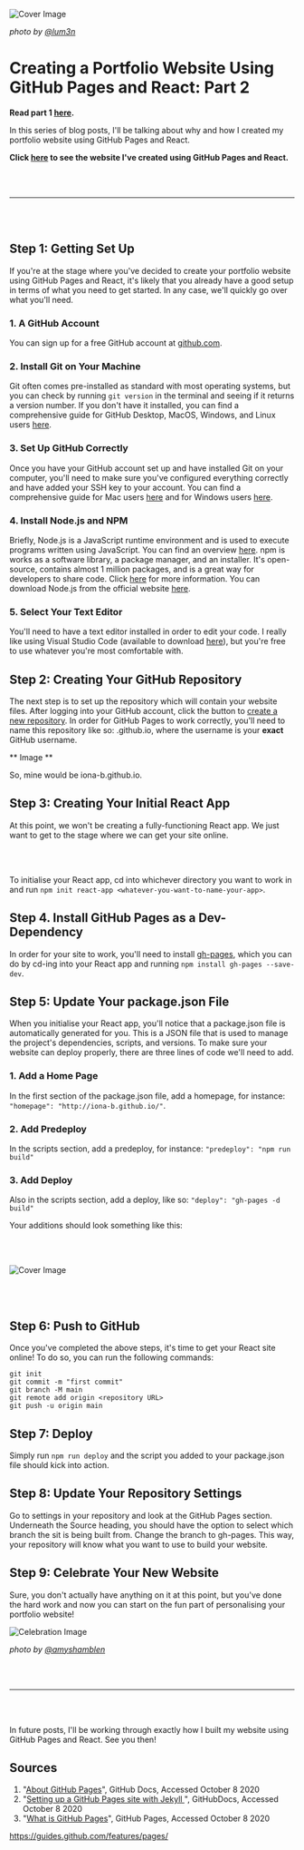 ![Cover Image](./cover-image.jpg)

*photo by [@lum3n](https://unsplash.com/@lum3n)*

# Creating a Portfolio Website Using GitHub Pages and React: Part 2

**Read part 1 [here](https://dev.to/ionabrabender/creating-a-portfolio-website-using-github-pages-and-react-part-1-1mm4).**

In this series of blog posts, I'll be talking about why and how I created my portfolio website using GitHub Pages and React.

**Click [here](ionabrabender.com) to see the website I've created using GitHub Pages and React.**

<br></br>
***
<br></br>

## Step 1: Getting Set Up

If you're at the stage where you've decided to create your portfolio website using GitHub Pages and React, it's likely that you already have a good setup in terms of what you need to get started. In any case, we'll quickly go over what you'll need.

### 1. A GitHub Account
You can sign up for a free GitHub account at [github.com](https://github.com/).

### 2. Install Git on Your Machine
Git often comes pre-installed as standard with most operating systems, but you can check by running ```git version``` in the terminal and seeing if it returns a version number. If you don't have it installed, you can find a comprehensive guide for GitHub Desktop, MacOS, Windows, and Linux users [here](https://github.com/git-guides/install-git).

### 3. Set Up GitHub Correctly
Once you have your GitHub account set up and have installed Git on your computer, you'll need to make sure you've configured everything correctly and have added your SSH key to your account. You can find a comprehensive guide for Mac users [here](http://burnedpixel.com/blog/setting-up-git-and-github-on-your-mac/) and for Windows users [here](https://medium.com/@aklson_DS/how-to-properly-setup-your-github-repository-mac-version-3a8047b899e5).

### 4. Install Node.js and NPM
Briefly, Node.js is a JavaScript runtime environment and is used to execute programs written using JavaScript. You can find an overview [here](https://www.freecodecamp.org/news/what-exactly-is-node-js-ae36e97449f5/). npm is works as a software library, a package manager, and an installer. It's open-source, contains almost 1 million packages, and is a great way for developers to share code. Click [here](https://www.w3schools.com/whatis/whatis_npm.asp) for more information. You can download Node.js from the official website [here](https://nodejs.org/en/).

### 5. Select Your Text Editor
You'll need to have a text editor installed in order to edit your code. I really like using Visual Studio Code (available to download [here](https://code.visualstudio.com/)), but you're free to use whatever you're most comfortable with.

## Step 2: Creating Your GitHub Repository
The next step is to set up the repository which will contain your website files. After logging into your GitHub account, click the button to [create a new repository](https://github.com/new). In order for GitHub Pages to work correctly, you'll need to name this repository like so: <username>.github.io, where the username is your **exact** GitHub username.

** Image **

So, mine would be iona-b.github.io.

## Step 3: Creating Your Initial React App
At this point, we won't be creating a fully-functioning React app. We just want to get to the stage where we can get your site online.

<br></br>

To initialise your React app, cd into whichever directory you want to work in and run ```npm init react-app <whatever-you-want-to-name-your-app>```. 

## Step 4. Install GitHub Pages as a Dev-Dependency

In order for your site to work, you'll need to install [gh-pages](https://www.npmjs.com/package/gh-pages), which you can do by cd-ing into your React app and running ```npm install gh-pages --save-dev```.

## Step 5: Update Your package.json File
When you initialise your React app, you'll notice that a package.json file is automatically generated for you. This is a JSON file that is used to manage the project's dependencies, scripts, and versions. To make sure your website can deploy properly, there are three lines of code we'll need to add.

### 1. Add a Home Page
In the first section of the package.json file, add a homepage, for instance: ```"homepage": "http://iona-b.github.io/"```.

### 2. Add Predeploy
In the scripts section, add a predeploy, for instance: ```"predeploy": "npm run build"```

### 3. Add Deploy
Also in the scripts section, add a deploy, like so: ```"deploy": "gh-pages -d build"```

Your additions should look something like this:

<br></br>

![Cover Image](./package-json.png)

<br></br>

## Step 6: Push to GitHub

Once you've completed the above steps, it's time to get your React site online! To do so, you can run the following commands:

```
git init
git commit -m "first commit"
git branch -M main
git remote add origin <repository URL>
git push -u origin main
```

## Step 7: Deploy

Simply run ```npm run deploy``` and the script you added to your package.json file should kick into action.

## Step 8: Update Your Repository Settings

Go to settings in your repository and look at the GitHub Pages section. Underneath the Source heading, you should have the option to select which branch the sit is being built from. Change the branch to gh-pages. This way, your repository will know what you want to use to build your website.

## Step 9: Celebrate Your New Website
Sure, you don't actually have anything on it at this point, but you've done the hard work and now you can start on the fun part of personalising your portfolio website!

![Celebration Image](./celebration-image.jpg)

*photo by [@amyshamblen](https://unsplash.com/@amyshamblen)*


<br></br>
***
<br></br>

In future posts, I'll be working through exactly how I built my website using GitHub Pages and React. See you then!


## Sources
1. "[About GitHub Pages](https://docs.github.com/en/free-pro-team@latest/github/working-with-github-pages/about-github-pages)", GitHub Docs, Accessed October 8 2020
2. "[Setting up a GitHub Pages site with Jekyll
](https://docs.github.com/en/free-pro-team@latest/github/working-with-github-pages/setting-up-a-github-pages-site-with-jekyll)", GitHubDocs, Accessed October 8 2020
3. "[What is GitHub Pages](https://pages.github.com/)", GitHub Pages, Accessed October 8 2020

https://guides.github.com/features/pages/